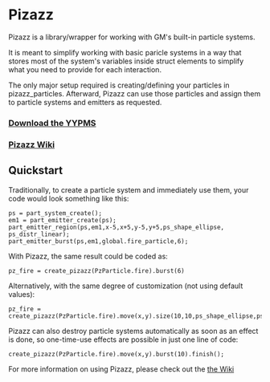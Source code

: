 # Pizazz

Pizazz is a library/wrapper for working with GM's built-in particle systems.

It is meant to simplify working with basic paricle systems in a way that stores most of the system's
variables inside struct elements to simplify what you need to provide for each interaction.

The only major setup required is creating/defining your particles in pizazz_particles.
Afterward, Pizazz can use those particles and assign them to particle systems and emitters as requested.

### [Download the YYPMS](https://github.com/AvioxArcade/Pizazz/releases)
### [Pizazz Wiki](https://github.com/AvioxArcade/Pizazz/wiki)

## Quickstart
Traditionally, to create a particle system and immediately use them, your code would look something like this:
	  
```gml
ps = part_system_create();
em1 = part_emitter_create(ps);
part_emitter_region(ps,em1,x-5,x+5,y-5,y+5,ps_shape_ellipse, ps_distr_linear);
part_emitter_burst(ps,em1,global.fire_particle,6);
```
		
With Pizazz, the same result could be coded as:

 ```gml
 pz_fire = create_pizazz(PzParticle.fire).burst(6)
 ```

Alternatively, with the same degree of customization (not using default values):
 ```gml
 pz_fire = create_pizazz(PzParticle.fire).move(x,y).size(10,10,ps_shape_ellipse,ps_distr_linear).burst(6);
```
Pizazz can also destroy particle systems automatically as soon as an effect is done, so one-time-use 
effects are possible in just one line of code:
```gml
create_pizazz(PzParticle.fire).move(x,y).burst(10).finish();
```

For more information on using Pizazz, please check out the [the Wiki](https://github.com/AvioxArcade/Pizazz/wiki)
